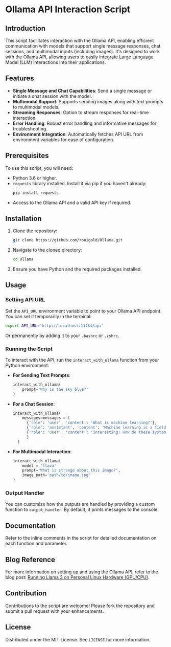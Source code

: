 # Ollama API Interaction Script

## Introduction

This script facilitates interaction with the Ollama API, enabling efficient communication with models that support single message responses, chat sessions, and multimodal inputs (including images). It's designed to work with the Ollama API, allowing users to easily integrate Large Language Model (LLM) interactions into their applications.

## Features

- **Single Message and Chat Capabilities**: Send a single message or initiate a chat session with the model.
- **Multimodal Support**: Supports sending images along with text prompts to multimodal models.
- **Streaming Responses**: Option to stream responses for real-time interaction.
- **Error Handling**: Robust error handling and informative messages for troubleshooting.
- **Environment Integration**: Automatically fetches API URL from environment variables for ease of configuration.

## Prerequisites

To use this script, you will need:

- Python 3.6 or higher.
- `requests` library installed. Install it via pip if you haven't already:
  ```bash
  pip install requests
  ```
- Access to the Ollama API and a valid API key if required.

## Installation

1. Clone the repository:
   ```bash
   git clone https://github.com/ronigold/Ollama.git
   ```
2. Navigate to the cloned directory:
   ```bash
   cd Ollama
   ```
3. Ensure you have Python and the required packages installed.

## Usage

### Setting API URL

Set the `API_URL` environment variable to point to your Ollama API endpoint. You can set it temporarily in the terminal:
```bash
export API_URL='http://localhost:11434/api'
```
Or permanently by adding it to your `.bashrc` or `.zshrc`.

### Running the Script

To interact with the API, run the `interact_with_ollama` function from your Python environment:

- **For Sending Text Prompts**:
  ```python
  interact_with_ollama(
      prompt='Why is the sky blue?'
  )
  ```

- **For a Chat Session**:
  ```python
  interact_with_ollama(
      messages=messages = [
        {'role': 'user', 'content': 'What is machine learning?'},
        {'role': 'assistant', 'content': 'Machine learning is a field of AI that enables systems to learn and improve from experience without being explicitly programmed.'
        {'role': 'user', 'content': 'interesting! How do these systems learn without explicitly programmed?'},}
        ]
    )
  ```

- **For Multimodal Interaction**:
  ```python
  interact_with_ollama(
      model = 'llava'
      prompt='What is strange about this image?', 
      image_path='path/to/image.jpg'
  )
  ```

### Output Handler

You can customize how the outputs are handled by providing a custom function to `output_handler`. By default, it prints messages to the console.

## Documentation

Refer to the inline comments in the script for detailed documentation on each function and parameter.

## Blog Reference

For more information on setting up and using the Ollama API, refer to the blog post: [Running Llama 3 on Personal Linux Hardware (GPU/CPU)](https://example.com/running-llama3).

## Contribution

Contributions to the script are welcome! Please fork the repository and submit a pull request with your enhancements.

## License

Distributed under the MIT License. See `LICENSE` for more information.
